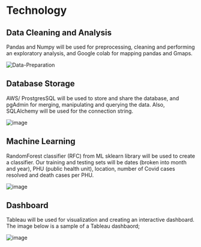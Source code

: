 # Technology
## Data Cleaning and Analysis
Pandas and Numpy will be used for preprocessing, cleaning and performing an exploratory analysis, and Google colab for mapping pandas and Gmaps. 

![Data-Preparation](https://user-images.githubusercontent.com/76136277/118398306-00996f00-b626-11eb-9cb6-058db86895c3.jpg)

## Database Storage
AWS/ ProstgresSQL will be used to store and share the database, and pgAdmin for merging, manipulating and querying the data. Also, SQLAlchemy will be used for the connection string.

![image](https://user-images.githubusercontent.com/76136277/118399177-ebbeda80-b629-11eb-997d-fb8b0fdd6a35.png)

## Machine Learning
RandomForest classifier (RFC) from ML sklearn library will be used to create a classifier. Our training and testing sets will be dates (broken into month and year), PHU (public health unit), location, number of Covid cases resolved and death cases per PHU.

![image](https://user-images.githubusercontent.com/76136277/118399538-a6031180-b62b-11eb-8abf-55bf6953ec6f.png)


## Dashboard
Tableau will be used for visualization and creating an interactive dashboard. The image below is a sample of a Tableau dashbaord;

![image](https://user-images.githubusercontent.com/76136277/118399138-b0241080-b629-11eb-82a8-1119b5ded5bb.png)
 